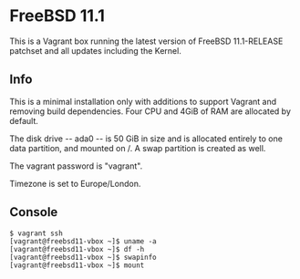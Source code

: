 # FreeBSD 11.1

This is a Vagrant box running the latest version of FreeBSD 11.1-RELEASE
patchset and all updates including the Kernel.

## Info

This is a minimal installation only with additions to support Vagrant 
and removing build dependencies. Four CPU and 4GiB of RAM are allocated 
by default. 

The disk drive -- ada0 -- is 50 GiB in size and is allocated entirely to
one data partition, and mounted on /. A swap partition is created as well.

The vagrant password is "vagrant". 

Timezone is set to Europe/London.

## Console
```
$ vagrant ssh
[vagrant@freebsd11-vbox ~]$ uname -a
[vagrant@freebsd11-vbox ~]$ df -h
[vagrant@freebsd11-vbox ~]$ swapinfo
[vagrant@freebsd11-vbox ~]$ mount
```
